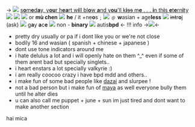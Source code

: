 -> ![](https://64.media.tumblr.com/tumblr_m2k4k67pQM1qdlkyg.gif) [s**o**m**e**d**a**y, y**ou**r h**ea**rt w**i**ll bl**o**w **a**nd y**ou**'ll k**i**~~ss~~ m**e**
. . . **i**n th**i**s **e**t**e**rn**i**ty](https://soundcloud.com/naisolos/acanthe-valkyrie) ![](https://64.media.tumblr.com/tumblr_m2vly5Sf9x1qdlkyg.gif)
![](https://media.discordapp.net/attachments/1012559729106624564/1051899293662974003/image0.jpg) 
![](https://64.media.tumblr.com/tumblr_m4i2rlLbl81qdlkyg.gif) or **mù chen** ![](https://64.media.tumblr.com/tumblr_m2k4jiyyDP1qdlkyg.gif) **he** / it +ne**o**s﹔![](https://64.media.tumblr.com/d32c2d62aafca78a5dd4aca56c98b287/018bb6a06f71cf84-89/s75x75_c1/1fa3310202f963ad2ffb2189d3e04e6fdd33c3f8.gifv)
﹫ **w**asian + age**less** ![](https://64.media.tumblr.com/c507f70b7b1afe115bf509bd716f9a18/4e6ad4a615a09774-08/s75x75_c1/5661d3d3cc5b469bbaf3ebe4f9efa53ae9c9f2d8.gifv) ~~int~~r**o**j (ask) ![](https://64.media.tumblr.com/tumblr_m46kcjDWG81qdlkyg.gif)
g**a**y **a**c**e** ![](https://64.media.tumblr.com/tumblr_m2k4k2yATj1qdlkyg.gif) non - **binary** ![](https://64.media.tumblr.com/tumblr_m2k4jvnQq61qdlkyg.gif) autis**bpd** <-
!!! info
    ->[![](https://64.media.tumblr.com/02ba57d5dfab7a32387f23174a6fdf0b/7cf915f60095705b-0d/s75x75_c1/0683625eab00708c0e392375158585ef3badea71.gifv)](https://rentry.co/zimu)<-
- pretty dry usually or pa if i dont like you or we're not close
- bodily 16 and wasian ( spanish + chinese + japanese )
- dont use tone indicators around me
- i hate delulus a lot and i will openly hate on them ^\_^ even if some of them arent bad but specially singlets..
- i heart enstars a lot specially valkyrie :)
- i am really coocoo crazy i have bpd mdd and others..
- i make fun of some bad people like [dazai](https://rentry.co/dazai-is-over) and slurpee !
- not a bad person but i make fun of [maya](https://rentry.co/chuuyanakaharas) as well everyone bully them until he alter dies
- u can also call me puppet + june + sun im just tired and dont want to make another section

hai mica